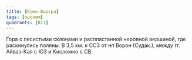 ```yaml
---
title: [Комо-Фырхра]
tags: [ороним]
quadrants: [В11]
---
```


Гора с лесистыми склонами и распластанной неровной вершиной, где раскинулись
поляны. В 3,5 км. к ССЗ от нп Ворон (Судак.), между гг. Айваз-Кая с ЮЗ и
Кисломно с СВ.
